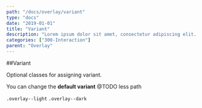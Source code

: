 ```yaml
---
path: "/docs/overlay/variant"
type: "docs"
date: "2019-01-01"
title: "Variant"
description: "Lorem ipsum dolor sit amet, consectetur adipiscing elit. Nunc tempus laoreet leo sit amet iaculis."
categories: ["300-Interaction"]
parent: "Overlay"
---
```


##Variant

Optional classes for assigning variant.

You can change the **default variant** @TODO less path

`.overlay--light` `.overlay--dark`
        
<demo>
  <demovanilla src="demos/inline/demos/overlay/variant">
  </demovanilla>
</demo>
